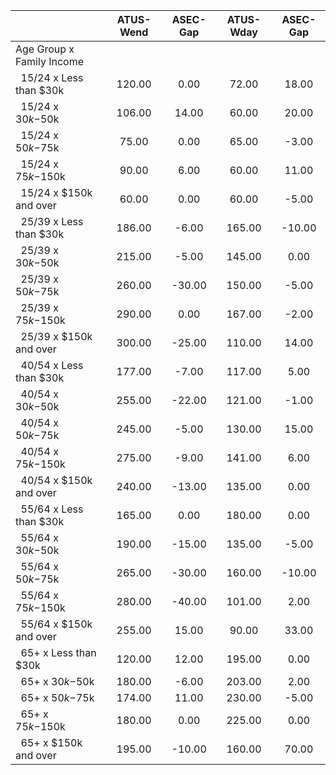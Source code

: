 
|                      |    ATUS-Wend |     ASEC-Gap |    ATUS-Wday |     ASEC-Gap |
| -------------------- | :----------: | :----------: | :----------: | :----------: |
| Age Group x Family Income |              |              |              |              |
| &nbsp;&nbsp;15/24 x Less than $30k |       120.00 |         0.00 |        72.00 |        18.00 |
| &nbsp;&nbsp;15/24 x $30k-$50k |       106.00 |        14.00 |        60.00 |        20.00 |
| &nbsp;&nbsp;15/24 x $50k-$75k |        75.00 |         0.00 |        65.00 |        -3.00 |
| &nbsp;&nbsp;15/24 x $75k-$150k |        90.00 |         6.00 |        60.00 |        11.00 |
| &nbsp;&nbsp;15/24 x $150k and over |        60.00 |         0.00 |        60.00 |        -5.00 |
| &nbsp;&nbsp;25/39 x Less than $30k |       186.00 |        -6.00 |       165.00 |       -10.00 |
| &nbsp;&nbsp;25/39 x $30k-$50k |       215.00 |        -5.00 |       145.00 |         0.00 |
| &nbsp;&nbsp;25/39 x $50k-$75k |       260.00 |       -30.00 |       150.00 |        -5.00 |
| &nbsp;&nbsp;25/39 x $75k-$150k |       290.00 |         0.00 |       167.00 |        -2.00 |
| &nbsp;&nbsp;25/39 x $150k and over |       300.00 |       -25.00 |       110.00 |        14.00 |
| &nbsp;&nbsp;40/54 x Less than $30k |       177.00 |        -7.00 |       117.00 |         5.00 |
| &nbsp;&nbsp;40/54 x $30k-$50k |       255.00 |       -22.00 |       121.00 |        -1.00 |
| &nbsp;&nbsp;40/54 x $50k-$75k |       245.00 |        -5.00 |       130.00 |        15.00 |
| &nbsp;&nbsp;40/54 x $75k-$150k |       275.00 |        -9.00 |       141.00 |         6.00 |
| &nbsp;&nbsp;40/54 x $150k and over |       240.00 |       -13.00 |       135.00 |         0.00 |
| &nbsp;&nbsp;55/64 x Less than $30k |       165.00 |         0.00 |       180.00 |         0.00 |
| &nbsp;&nbsp;55/64 x $30k-$50k |       190.00 |       -15.00 |       135.00 |        -5.00 |
| &nbsp;&nbsp;55/64 x $50k-$75k |       265.00 |       -30.00 |       160.00 |       -10.00 |
| &nbsp;&nbsp;55/64 x $75k-$150k |       280.00 |       -40.00 |       101.00 |         2.00 |
| &nbsp;&nbsp;55/64 x $150k and over |       255.00 |        15.00 |        90.00 |        33.00 |
| &nbsp;&nbsp;65+ x Less than $30k |       120.00 |        12.00 |       195.00 |         0.00 |
| &nbsp;&nbsp;65+ x $30k-$50k |       180.00 |        -6.00 |       203.00 |         2.00 |
| &nbsp;&nbsp;65+ x $50k-$75k |       174.00 |        11.00 |       230.00 |        -5.00 |
| &nbsp;&nbsp;65+ x $75k-$150k |       180.00 |         0.00 |       225.00 |         0.00 |
| &nbsp;&nbsp;65+ x $150k and over |       195.00 |       -10.00 |       160.00 |        70.00 |

